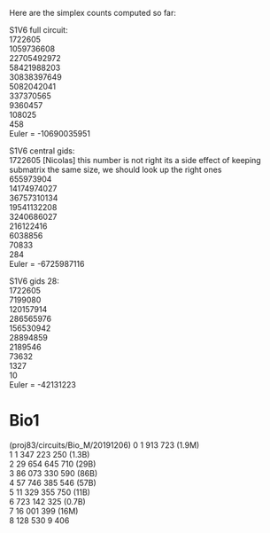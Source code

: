 Here are the simplex counts computed so far:

S1V6 full circuit:  
1722605  
1059736608  
22705492972  
58421988203  
30838397649  
5082042041  
337370565  
9360457  
108025  
458  
Euler = -10690035951

S1V6 central gids:  
1722605  [Nicolas] this number is not right its a side effect of keeping submatrix the same size, we should look up the right ones  
655973904  
14174974027  
36757310134  
19541132208  
3240686027  
216122416  
6038856  
70833  
284   
Euler = -6725987116 

S1V6 gids 28:  
1722605  
7199080  
120157914  
286565976  
156530942  
28894859  
2189546  
73632  
1327  
10   
Euler = -42131223 


# Bio1 
(proj83/circuits/Bio_M/20191206)
0      1 913 723 (1.9M)  
1  1 347 223 250 (1.3B)  
2 29 654 645 710 (29B)  
3 86 073 330 590 (86B)  
4 57 746 385 546 (57B)  
5 11 329 355 750 (11B)  
6    723 142 325 (0.7B)  
7     16 001 399 (16M)  
8        128 530
9            406
